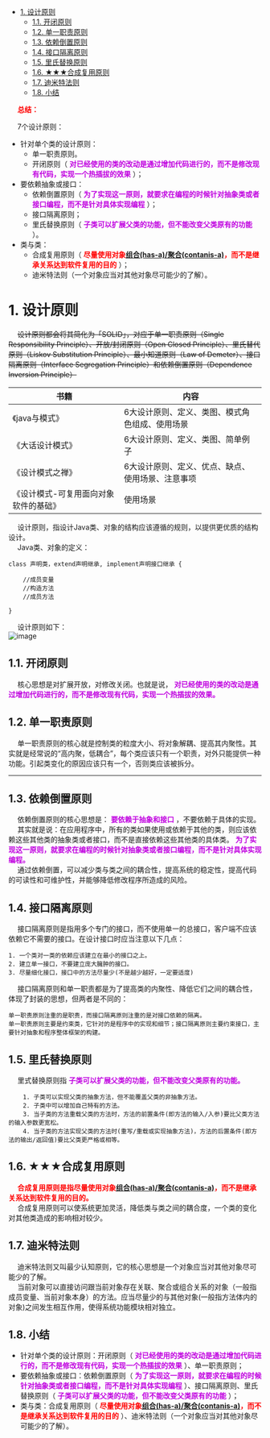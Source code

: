 

<!-- TOC -->

- [1. 设计原则](#1-设计原则)
    - [1.1. 开闭原则](#11-开闭原则)
    - [1.2. 单一职责原则](#12-单一职责原则)
    - [1.3. 依赖倒置原则](#13-依赖倒置原则)
    - [1.4. 接口隔离原则](#14-接口隔离原则)
    - [1.5. 里氏替换原则](#15-里氏替换原则)
    - [1.6. ★★★合成复用原则](#16-★★★合成复用原则)
    - [1.7. 迪米特法则](#17-迪米特法则)
    - [1.8. 小结](#18-小结)

<!-- /TOC -->

&emsp; **<font color = "red">总结：</font>**  

&emsp; 7个设计原则：  
* 针对单个类的设计原则：  
    * 单一职责原则。   
    * 开闭原则（ **<font color = "clime">对已经使用的类的改动是通过增加代码进行的，而不是修改现有代码，实现一个热插拔的效果</font>** ）；
* 要依赖抽象或接口：  
    * 依赖倒置原则（ **<font color = "clime">为了实现这一原则，就要求在编程的时候针对抽象类或者接口编程，而不是针对具体实现编程</font>** ）； 
    * 接口隔离原则；     
    * 里氏替换原则（ **<font color = "clime">子类可以扩展父类的功能，但不能改变父类原有的功能</font>** ）。  
* 类与类：  
    * 合成复用原则（ **<font color = "red">尽量使用对象[组合(has-a)/聚合(contanis-a)](/docs/java/Design/compose.md)，而不是继承关系达到软件复用的目的</font>** ）；
    * 迪米特法则（一个对象应当对其他对象尽可能少的了解）。  


# 1. 设计原则
&emsp; ~~设计原则都会将其简化为「SOLID」，对应于单一职责原则（Single Responsibility Principle）、开放/封闭原则（Open Closed Principle）、里氏替代原则（Liskov Substitution Principle）、最小知道原则（Law of Demeter）、接口隔离原则（Interface Segregation Principle）和依赖倒置原则（Dependence Inversion Principle）~~  
<!-- 
https://mp.weixin.qq.com/s/jzPjOGhYLFVWUYIAD33lYA
https://mp.weixin.qq.com/s/38zETXT9jMxFg4quQkPgpg
https://mp.weixin.qq.com/s/HVB6-w_V-aJ_pnCLcGuKfQ
-->

|书籍|内容|
|---|---|
|《java与模式》|	6大设计原则、定义、类图、模式角色组成、使用场景|
|《大话设计模式》|	6大设计原则、定义、类图、简单例子|
|《设计模式之禅》|	6大设计原则、定义、优点、缺点、使用场景、注意事项|
|《设计模式-可复用面向对象软件的基础》|	使用场景|


&emsp; 设计原则，指设计Java类、对象的结构应该遵循的规则，以提供更优质的结构设计。  
&emsp; Java类、对象的定义：  

```
class 声明类，extend声明继承, implement声明接口继承 {  

	//成员变量
	//构造方法
	//成员方法

}
```
&emsp; 设计原则如下：  
![image](http://182.92.69.8:8081/img/java/design/design-3.png)  

## 1.1. 开闭原则  
&emsp; 核心思想是对扩展开放，对修改关闭。也就是说， **<font color = "clime">对已经使用的类的改动是通过增加代码进行的，而不是修改现有代码，实现一个热插拔的效果。</font>**  

## 1.2. 单一职责原则  
&emsp; 单一职责原则的核心就是控制类的粒度大小、将对象解耦、提高其内聚性。其实就是经常说的“高内聚，低耦合”，每个类应该只有一个职责，对外只能提供一种功能。引起类变化的原因应该只有一个，否则类应该被拆分。  

----

## 1.3. 依赖倒置原则  
&emsp; 依赖倒置原则的核心思想是： **<font color = "clime">要依赖于抽象和接口</font>** ，不要依赖于具体的实现。  
&emsp; 其实就是说：在应用程序中，所有的类如果使用或依赖于其他的类，则应该依赖这些其他类的抽象类或者接口，而不是直接依赖这些其他类的具体类。 **<font color = "clime">为了实现这一原则，就要求在编程的时候针对抽象类或者接口编程，而不是针对具体实现编程。</font>**  
&emsp; 通过依赖倒置，可以减少类与类之间的耦合性，提高系统的稳定性，提高代码的可读性和可维护性，并能够降低修改程序所造成的风险。  

## 1.4. 接口隔离原则  
&emsp; 接口隔离原则是指用多个专门的接口，而不使用单一的总接口，客户端不应该依赖它不需要的接口。在设计接口时应当注意以下几点：  
        
    1. 一个类对一类的依赖应该建立在最小的接口之上。  
    2. 建立单一接口，不要建立庞大臃肿的接口。  
    3. 尽量细化接口，接口中的方法尽量少(不是越少越好，一定要适度)  
        
&emsp; 接口隔离原则和单一职责都是为了提高类的内聚性、降低它们之间的耦合性，体现了封装的思想，但两者是不同的：  
    
    单一职责原则注重的是职责，而接口隔离原则注重的是对接口依赖的隔离。  
    单一职责原则主要是约束类，它针对的是程序中的实现和细节；接口隔离原则主要约束接口，主要针对抽象和程序整体框架的构建。  

## 1.5. 里氏替换原则  
&emsp; 里式替换原则指 **<font color = "clime">子类可以扩展父类的功能，但不能改变父类原有的功能。</font>**  

        1. 子类可以实现父类的抽象方法，但不能覆盖父类的非抽象方法。  
        2. 子类中可以增加自己特有的方法。  
        3. 当子类的方法重载父类的方法时，方法的前置条件(即方法的输入/入参)要比父类方法的输入参数更宽松。  
        4. 当子类的方法实现父类的方法时(重写/重载或实现抽象方法)，方法的后置条件(即方法的输出/返回值)要比父类更严格或相等。  

## 1.6. ★★★合成复用原则  
&emsp; **<font color = "red">合成复用原则是指尽量使用对象[组合(has-a)/聚合(contanis-a)](/docs/java/Design/compose.md)，而不是继承关系达到软件复用的目的。</font>**  
&emsp; 合成复用原则可以使系统更加灵活，降低类与类之间的耦合度，一个类的变化对其他类造成的影响相对较少。  

## 1.7. 迪米特法则  
&emsp; 迪米特法则又叫最少认知原则，它的核心思想是一个对象应当对其他对象尽可能少的了解。  
&emsp; 当前对象可以直接访问跟当前对象存在关联、聚合或组合关系的对象（一般指成员变量、当前对象本身）的方法。应当尽量少的与其他对象(一般指方法体内的对象)之间发生相互作用，使得系统功能模块相对独立。  

## 1.8. 小结  
* 针对单个类的设计原则：开闭原则（ **<font color = "clime">对已经使用的类的改动是通过增加代码进行的，而不是修改现有代码，实现一个热插拔的效果</font>** ）、单一职责原则；  
* 要依赖抽象或接口：依赖倒置原则（ **<font color = "clime">为了实现这一原则，就要求在编程的时候针对抽象类或者接口编程，而不是针对具体实现编程</font>** ）、接口隔离原则、里氏替换原则（ **<font color = "clime">子类可以扩展父类的功能，但不能改变父类原有的功能</font>** ）；  
* 类与类：合成复用原则（ **<font color = "red">尽量使用对象[组合(has-a)/聚合(contanis-a)](/docs/java/Design/compose.md)，而不是继承关系达到软件复用的目的</font>** ）、迪米特法则（一个对象应当对其他对象尽可能少的了解）。  